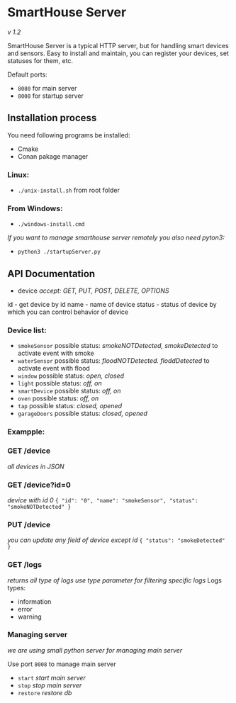 <!-- @format -->

# SmartHouse Server

_v 1.2_

SmartHouse Server is a typical HTTP server, but for handling smart devices and sensors. Easy to install and maintain, you can register your devices, set statuses for them, etc.

Default ports:
- `8080` for main server
- `8008` for startup server

## Installation process

You need following programs be installed:

- Cmake
- Conan pakage manager

### Linux:

- `./unix-install.sh` from root folder

### From Windows:

- `./windows-install.cmd`

_If you want to manage smarthouse server remotely you also need pyton3:_

-  `python3 ./startupServer.py`

## API Documentation

- device
  _accept: GET, PUT, POST, DELETE, OPTIONS_

id - get device by id
name - name of device
status - status of device by which you can control behavior of device

### Device list:

- `smokeSensor`
  possible status: _smokeNOTDetected, smokeDetected_ to activate event with smoke
- `waterSensor`
  possible status: _floodNOTDetected. floddDetected_ to activate event with flood
- `window`
  possible status: _open, closed_
- `light`
  possible status: _off, on_
- `smartDevice`
  possible status: _off, on_
- `oven`
  possible status: _off, on_
- `tap`
  possible status: _closed, opened_
- `garageDoors`
  possible status: _closed, opened_

### Exampple:

### GET /device

_all devices in JSON_

### GET /device?id=0

_device with id 0_
`{
    "id": "0",
    "name": "smokeSensor",
    "status": "smokeNOTDetected"
}`

### PUT /device

_you can update any field of device except id_
`{
    "status": "smokeDetected"
}`

### GET /logs

_returns all type of logs_
_use type parameter for filtering specific logs_
Logs types:

- information
- error
- warning

### Managing server

_we are using small python server for managing main server_

Use port `8008` to manage main server

- `start` _start main server_
- `stop` _stop main server_
- `restore` _restore db_
